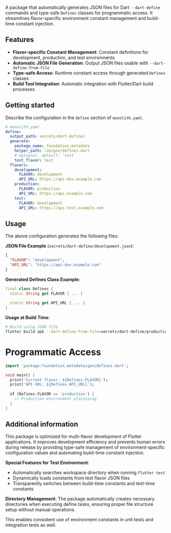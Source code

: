 A package that automatically generates JSON files for Dart `--dart-define` commands and type-safe `Defines` classes for programmatic access.
It streamlines flavor-specific environment constant management and build-time constant injection.

## Features

* **Flavor-specific Constant Management**: Constant definitions for development, production, and test environments
* **Automatic JSON File Generation**: Output JSON files usable with `--dart-define-from-file`
* **Type-safe Access**: Runtime constant access through generated `Defines` classes
* **Build Tool Integration**: Automatic integration with Flutter/Dart build processes

## Getting started

Describe the configuration in the `define` section of `monolith.yaml`.

```yaml
# monolith.yaml
define:
  output_path: secrets/dart-define/
  generate:
    package_name: foundation_metadata
    helper_path: lib/gen/defines.dart
    # optional, default: `test`
    test_flavor: test
  flavors:
    development:
      FLAVOR: development
      API_URL: https://api-dev.example.com
    production:
      FLAVOR: production
      API_URL: https://api.example.com
    test:
      FLAVOR: development
      API_URL: https://api-test.example.com
```

## Usage

The above configuration generates the following files:

**JSON File Example** (`secrets/dart-define/development.json`):
```json
{
  "FLAVOR": "development",
  "API_URL": "https://api-dev.example.com"
}
```

**Generated Defines Class Example**:
```dart
final class Defines {
  static String get FLAVOR { ... }
  
  static String get API_URL { ... }
}
```

**Usage at Build Time**:

```bash
# Build using JSON file
flutter build apk --dart-define-from-file=secrets/dart-define/production.json
```

# Programmatic Access

```dart
import 'package:foundation_metadata/gen/defines.dart';

void main() {
  print('Current flavor: ${Defines.FLAVOR}');
  print('API URL: ${Defines.API_URL}');
  
  if (Defines.FLAVOR == 'production') {
    // Production environment processing
  }
}
```

## Additional information

This package is optimized for multi-flavor development of Flutter applications.
It improves development efficiency and prevents human errors during release by providing type-safe management of environment-specific configuration values and automating build-time constant injection.

**Special Features for Test Environment**:
- Automatically searches workspace directory when running `flutter test`
- Dynamically loads constants from test flavor JSON files
- Transparently switches between build-time constants and test-time constants

**Directory Management**: The package automatically creates necessary directories when executing define tasks, ensuring proper file structure setup without manual operations.

This enables consistent use of environment constants in unit tests and integration tests as well. 